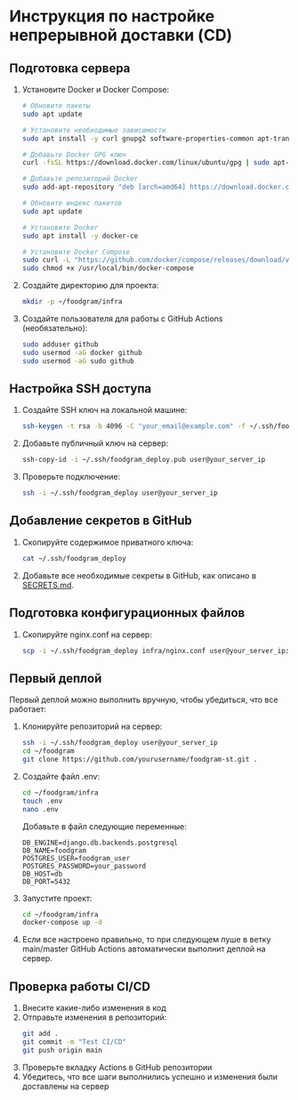 # Инструкция по настройке непрерывной доставки (CD)

## Подготовка сервера

1. Установите Docker и Docker Compose:
   ```bash
   # Обновите пакеты
   sudo apt update
   
   # Установите необходимые зависимости
   sudo apt install -y curl gnupg2 software-properties-common apt-transport-https ca-certificates
   
   # Добавьте Docker GPG ключ
   curl -fsSL https://download.docker.com/linux/ubuntu/gpg | sudo apt-key add -
   
   # Добавьте репозиторий Docker
   sudo add-apt-repository "deb [arch=amd64] https://download.docker.com/linux/ubuntu $(lsb_release -cs) stable"
   
   # Обновите индекс пакетов
   sudo apt update
   
   # Установите Docker
   sudo apt install -y docker-ce
   
   # Установите Docker Compose
   sudo curl -L "https://github.com/docker/compose/releases/download/v2.15.1/docker-compose-$(uname -s)-$(uname -m)" -o /usr/local/bin/docker-compose
   sudo chmod +x /usr/local/bin/docker-compose
   ```

2. Создайте директорию для проекта:
   ```bash
   mkdir -p ~/foodgram/infra
   ```

3. Создайте пользователя для работы с GitHub Actions (необязательно):
   ```bash
   sudo adduser github
   sudo usermod -aG docker github
   sudo usermod -aG sudo github
   ```

## Настройка SSH доступа

1. Создайте SSH ключ на локальной машине:
   ```bash
   ssh-keygen -t rsa -b 4096 -C "your_email@example.com" -f ~/.ssh/foodgram_deploy
   ```

2. Добавьте публичный ключ на сервер:
   ```bash
   ssh-copy-id -i ~/.ssh/foodgram_deploy.pub user@your_server_ip
   ```

3. Проверьте подключение:
   ```bash
   ssh -i ~/.ssh/foodgram_deploy user@your_server_ip
   ```

## Добавление секретов в GitHub

1. Скопируйте содержимое приватного ключа:
   ```bash
   cat ~/.ssh/foodgram_deploy
   ```

2. Добавьте все необходимые секреты в GitHub, как описано в [SECRETS.md](SECRETS.md).

## Подготовка конфигурационных файлов

1. Скопируйте nginx.conf на сервер:
   ```bash
   scp -i ~/.ssh/foodgram_deploy infra/nginx.conf user@your_server_ip:~/foodgram/infra/
   ```

## Первый деплой

Первый деплой можно выполнить вручную, чтобы убедиться, что все работает:

1. Клонируйте репозиторий на сервер:
   ```bash
   ssh -i ~/.ssh/foodgram_deploy user@your_server_ip
   cd ~/foodgram
   git clone https://github.com/yourusername/foodgram-st.git .
   ```

2. Создайте файл .env:
   ```bash
   cd ~/foodgram/infra
   touch .env
   nano .env
   ```
   
   Добавьте в файл следующие переменные:
   ```
   DB_ENGINE=django.db.backends.postgresql
   DB_NAME=foodgram
   POSTGRES_USER=foodgram_user
   POSTGRES_PASSWORD=your_password
   DB_HOST=db
   DB_PORT=5432
   ```

3. Запустите проект:
   ```bash
   cd ~/foodgram/infra
   docker-compose up -d
   ```

4. Если все настроено правильно, то при следующем пуше в ветку main/master GitHub Actions автоматически выполнит деплой на сервер.

## Проверка работы CI/CD

1. Внесите какие-либо изменения в код
2. Отправьте изменения в репозиторий:
   ```bash
   git add .
   git commit -m "Test CI/CD"
   git push origin main
   ```
3. Проверьте вкладку Actions в GitHub репозитории
4. Убедитесь, что все шаги выполнились успешно и изменения были доставлены на сервер 
